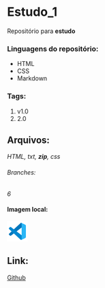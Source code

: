 # Estudo_1

Repositório para **estudo**

### Linguagens do repositório:
* HTML
* CSS
* Markdown

### Tags:
1. v1.0
2. 2.0

## Arquivos:
*HTML, txt, __zip__, css*

###### Branches:

_6_

#### Imagem local:

![logo do vscode](img/logo.vscode.png)

## Link:

[Github](https://github.com/Mateus81/estudo_1)
